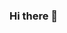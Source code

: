 ### Hi there 👋

<!--
**RovicDeloy2/RovicDeloy2** is a ✨ _special_ ✨ repository because its `README.md` (this file) appears on your GitHub profile.

Here are some ideas to get you started:

- 🔭 I’m currently working on Home
- 🌱 I’m currently learning Programming Languages
- 👯 I’m looking to collaborate on Coding
- 🤔 I’m looking for help with my work
- 💬 Ask me about anything
- 📫 How to reach me: follow me on Twitter: @RovicDeloy2
- 😄 Pronouns: Rovic Deloy
- ⚡ Fun fact: I'm a Minecraft player
-->

